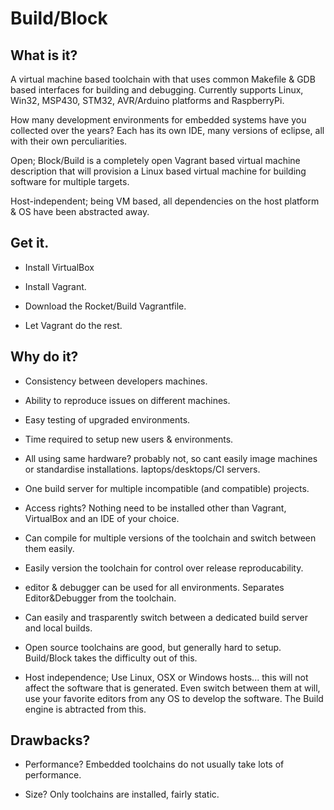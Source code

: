 Build/Block
============

What is it?
-----------

A virtual machine based toolchain with that uses common Makefile & GDB based interfaces for
building and debugging.
Currently supports Linux, Win32, MSP430, STM32, AVR/Arduino platforms and RaspberryPi.

How many development environments for embedded systems have you collected over the years? 
Each has its own IDE, many versions of eclipse, all with their own perculiarities.

Open; Block/Build is a completely open Vagrant based virtual machine description that will
provision a Linux based virtual machine for building software for multiple targets.

Host-independent; being VM based, all dependencies on the host platform & OS have been 
abstracted away.

Get it.
-------
* Install VirtualBox

* Install Vagrant.

* Download the Rocket/Build Vagrantfile.

* Let Vagrant do the rest.


Why do it?
----------

* Consistency between developers machines.

* Ability to reproduce issues on different machines.

* Easy testing of upgraded environments.

* Time required to setup new users & environments.

* All using same hardware? probably not, so cant easily image machines or standardise installations. 
laptops/desktops/CI servers.

* One build server for multiple incompatible (and compatible) projects.

* Access rights? Nothing need to be installed other than Vagrant, VirtualBox and an IDE of your choice.

* Can compile for multiple versions of the toolchain and switch between them easily.

* Easily version the toolchain for control over release reproducability.

* editor & debugger can be used for all environments. Separates Editor&Debugger from the toolchain.

* Can easily and trasparently switch between a dedicated build server and local builds.

* Open source toolchains are good, but generally hard to setup. Build/Block takes the difficulty 
out of this.

* Host independence; Use Linux, OSX or Windows hosts... this will not affect the software that is 
generated. Even switch between them at will, use your favorite editors from any OS to develop
the software. The Build engine is abtracted from this.

Drawbacks?
----------

* Performance?  Embedded toolchains do not usually take lots of performance.

* Size?  Only toolchains are installed, fairly static.

